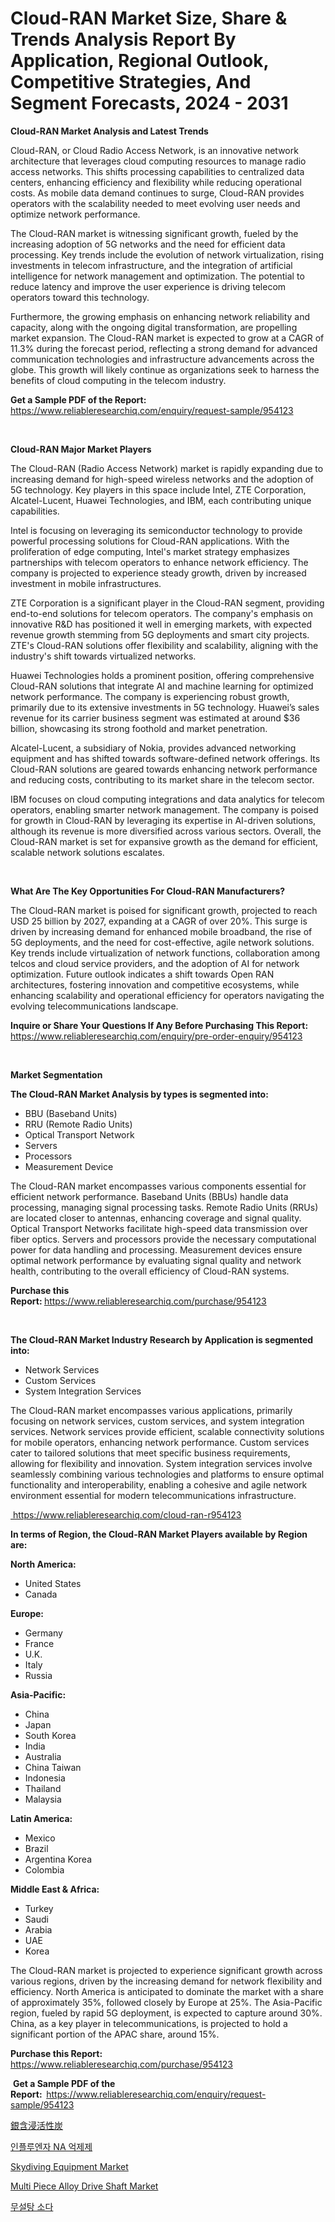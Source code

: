 <p><h1>Cloud-RAN Market Size, Share & Trends Analysis Report By Application, Regional Outlook, Competitive Strategies, And Segment Forecasts, 2024 - 2031</h1></p><p><strong>Cloud-RAN Market Analysis and Latest Trends</strong></p>
<p><p>Cloud-RAN, or Cloud Radio Access Network, is an innovative network architecture that leverages cloud computing resources to manage radio access networks. This shifts processing capabilities to centralized data centers, enhancing efficiency and flexibility while reducing operational costs. As mobile data demand continues to surge, Cloud-RAN provides operators with the scalability needed to meet evolving user needs and optimize network performance.</p><p>The Cloud-RAN market is witnessing significant growth, fueled by the increasing adoption of 5G networks and the need for efficient data processing. Key trends include the evolution of network virtualization, rising investments in telecom infrastructure, and the integration of artificial intelligence for network management and optimization. The potential to reduce latency and improve the user experience is driving telecom operators toward this technology.</p><p>Furthermore, the growing emphasis on enhancing network reliability and capacity, along with the ongoing digital transformation, are propelling market expansion. The Cloud-RAN market is expected to grow at a CAGR of 11.3% during the forecast period, reflecting a strong demand for advanced communication technologies and infrastructure advancements across the globe. This growth will likely continue as organizations seek to harness the benefits of cloud computing in the telecom industry.</p></p>
<p><strong>Get a Sample PDF of the Report:&nbsp;</strong> <a href="https://www.reliableresearchiq.com/enquiry/request-sample/954123">https://www.reliableresearchiq.com/enquiry/request-sample/954123</a></p>
<p>&nbsp;</p>
<p><strong>Cloud-RAN Major Market Players</strong></p>
<p><p>The Cloud-RAN (Radio Access Network) market is rapidly expanding due to increasing demand for high-speed wireless networks and the adoption of 5G technology. Key players in this space include Intel, ZTE Corporation, Alcatel-Lucent, Huawei Technologies, and IBM, each contributing unique capabilities.</p><p>Intel is focusing on leveraging its semiconductor technology to provide powerful processing solutions for Cloud-RAN applications. With the proliferation of edge computing, Intel's market strategy emphasizes partnerships with telecom operators to enhance network efficiency. The company is projected to experience steady growth, driven by increased investment in mobile infrastructures.</p><p>ZTE Corporation is a significant player in the Cloud-RAN segment, providing end-to-end solutions for telecom operators. The company's emphasis on innovative R&D has positioned it well in emerging markets, with expected revenue growth stemming from 5G deployments and smart city projects. ZTE's Cloud-RAN solutions offer flexibility and scalability, aligning with the industry's shift towards virtualized networks.</p><p>Huawei Technologies holds a prominent position, offering comprehensive Cloud-RAN solutions that integrate AI and machine learning for optimized network performance. The company is experiencing robust growth, primarily due to its extensive investments in 5G technology. Huawei’s sales revenue for its carrier business segment was estimated at around $36 billion, showcasing its strong foothold and market penetration.</p><p>Alcatel-Lucent, a subsidiary of Nokia, provides advanced networking equipment and has shifted towards software-defined network offerings. Its Cloud-RAN solutions are geared towards enhancing network performance and reducing costs, contributing to its market share in the telecom sector.</p><p>IBM focuses on cloud computing integrations and data analytics for telecom operators, enabling smarter network management. The company is poised for growth in Cloud-RAN by leveraging its expertise in AI-driven solutions, although its revenue is more diversified across various sectors. Overall, the Cloud-RAN market is set for expansive growth as the demand for efficient, scalable network solutions escalates.</p></p>
<p>&nbsp;</p>
<p><strong>What Are The Key Opportunities For Cloud-RAN Manufacturers?</strong></p>
<p><p>The Cloud-RAN market is poised for significant growth, projected to reach USD 25 billion by 2027, expanding at a CAGR of over 20%. This surge is driven by increasing demand for enhanced mobile broadband, the rise of 5G deployments, and the need for cost-effective, agile network solutions. Key trends include virtualization of network functions, collaboration among telcos and cloud service providers, and the adoption of AI for network optimization. Future outlook indicates a shift towards Open RAN architectures, fostering innovation and competitive ecosystems, while enhancing scalability and operational efficiency for operators navigating the evolving telecommunications landscape.</p></p>
<p><strong>Inquire or Share Your Questions If Any Before Purchasing This Report:</strong> <a href="https://www.reliableresearchiq.com/enquiry/pre-order-enquiry/954123">https://www.reliableresearchiq.com/enquiry/pre-order-enquiry/954123</a></p>
<p>&nbsp;</p>
<p><strong>Market Segmentation</strong></p>
<p><strong>The Cloud-RAN Market Analysis by types is segmented into:</strong></p>
<p><ul><li>BBU (Baseband Units)</li><li>RRU (Remote Radio Units)</li><li>Optical Transport Network</li><li>Servers</li><li>Processors</li><li>Measurement Device</li></ul></p>
<p><p>The Cloud-RAN market encompasses various components essential for efficient network performance. Baseband Units (BBUs) handle data processing, managing signal processing tasks. Remote Radio Units (RRUs) are located closer to antennas, enhancing coverage and signal quality. Optical Transport Networks facilitate high-speed data transmission over fiber optics. Servers and processors provide the necessary computational power for data handling and processing. Measurement devices ensure optimal network performance by evaluating signal quality and network health, contributing to the overall efficiency of Cloud-RAN systems.</p></p>
<p><strong>Purchase this Report:&nbsp;</strong><a href="https://www.reliableresearchiq.com/purchase/954123">https://www.reliableresearchiq.com/purchase/954123</a></p>
<p>&nbsp;</p>
<p><strong>The Cloud-RAN Market Industry Research by Application is segmented into:</strong></p>
<p><ul><li>Network Services</li><li>Custom Services</li><li>System Integration Services</li></ul></p>
<p><p>The Cloud-RAN market encompasses various applications, primarily focusing on network services, custom services, and system integration services. Network services provide efficient, scalable connectivity solutions for mobile operators, enhancing network performance. Custom services cater to tailored solutions that meet specific business requirements, allowing for flexibility and innovation. System integration services involve seamlessly combining various technologies and platforms to ensure optimal functionality and interoperability, enabling a cohesive and agile network environment essential for modern telecommunications infrastructure.</p></p>
<p><a href="https://www.reliableresearchiq.com/cloud-ran-r954123">&nbsp;https://www.reliableresearchiq.com/cloud-ran-r954123</a></p>
<p><strong>In terms of Region, the Cloud-RAN Market Players available by Region are:</strong></p>
<p>
    <p> <strong> North America: </strong>
        <ul>
            <li>United States</li>
            <li>Canada</li>
        </ul>
        </p> 
    <p> <strong> Europe: </strong>
        <ul>
            <li>Germany</li>
            <li>France</li>
            <li>U.K.</li>
            <li>Italy</li>
            <li>Russia</li>
        </ul>
        </p> 
    <p> <strong> Asia-Pacific: </strong>
        <ul>
            <li>China</li>
            <li>Japan</li>
            <li>South Korea</li>
            <li>India</li>
            <li>Australia</li>
            <li>China Taiwan</li>
            <li>Indonesia</li>
            <li>Thailand</li>
            <li>Malaysia</li>
        </ul>
        </p> 
    <p> <strong> Latin America: </strong>
        <ul>
            <li>Mexico</li>
            <li>Brazil</li>
            <li>Argentina Korea</li>
            <li>Colombia</li>
        </ul>
        </p> 
    <p> <strong> Middle East & Africa: </strong>
        <ul>
            <li>Turkey</li>
            <li>Saudi</li>
            <li>Arabia</li>
            <li>UAE</li>
            <li>Korea</li>
        </ul>
    </p>
    </p>
<p><p>The Cloud-RAN market is projected to experience significant growth across various regions, driven by the increasing demand for network flexibility and efficiency. North America is anticipated to dominate the market with a share of approximately 35%, followed closely by Europe at 25%. The Asia-Pacific region, fueled by rapid 5G deployment, is expected to capture around 30%. China, as a key player in telecommunications, is projected to hold a significant portion of the APAC share, around 15%.</p></p>
<p><strong>Purchase this Report: </strong><a href="https://www.reliableresearchiq.com/purchase/954123">https://www.reliableresearchiq.com/purchase/954123</a></p>
<p>&nbsp;<strong>Get a Sample PDF of the Report:&nbsp;&nbsp;</strong><a href="https://www.reliableresearchiq.com/enquiry/request-sample/954123">https://www.reliableresearchiq.com/enquiry/request-sample/954123</a></p>
<p><strong></strong></p>
<p><p><a href="https://medium.com/@beaudamore/silver-impregnated-activated-carbon-b11991f604c8">銀含浸活性炭</a></p><p><a href="https://medium.com/@robertojones8678/%EC%84%B8%EA%B3%84-influenza-na-inhibitor-market-%EC%9D%80-2024%EC%97%90%EC%84%9C-2031%EB%A1%9C-%EC%97%B0%ED%8F%89%EA%B7%A0-%EC%A6%9D%EA%B0%80%EC%9C%A8%EC%9D%84-%EB%B3%B4%EC%9D%BC-%EA%B2%83%EC%9C%BC%EB%A1%9C-%EC%98%88%EC%83%81%EB%90%A9%EB%8B%88%EB%8B%A4-e14d63c8de6a">인플루엔자 NA 억제제</a></p><p><a href="https://medium.com/@caroline.lewis06756/in-the-skydiving-equipment-market-the-main-focus-is-on-keeping-costs-low-and-getting-the-most-ad754f20f173">Skydiving Equipment Market</a></p><p><a href="https://issuu.com/reportprime-2/docs/multi-piece-alloy-drive-shaft-marke_b1ca04079a9a01">Multi Piece Alloy Drive Shaft Market</a></p><p><a href="https://medium.com/@robertojones8678/sugar-free-soda-market-%EC%9D%98-%EA%B8%80%EB%A1%9C%EB%B2%8C-%EC%8B%9C%EC%9E%A5-%EA%B0%9C%EC%9A%94%EB%8A%94-%EC%A0%84-%EC%84%B8%EA%B3%84-%EB%B0%8F-%EC%A3%BC%EC%9A%94-%EC%8B%9C%EC%9E%A5%EC%9D%98-%EC%82%B0%EC%97%85%EC%97%90-%EC%98%81%ED%96%A5%EC%9D%84-%EB%AF%B8%EC%B9%98%EB%8A%94-%EC%A3%BC%EC%9A%94-%ED%8A%B8%EB%A0%8C%EB%93%9C%EC%97%90-%EB%8C%80%ED%95%9C-%EB%8F%85%ED%8A%B9%ED%95%9C-%EA%B4%80%EC%A0%90%EC%9D%84-%EC%A0%9C%EA%B3%B5%ED%95%A9%EB%8B%88%EB%8B%A4-e6a0a057f26d">무설탕 소다</a></p></p>